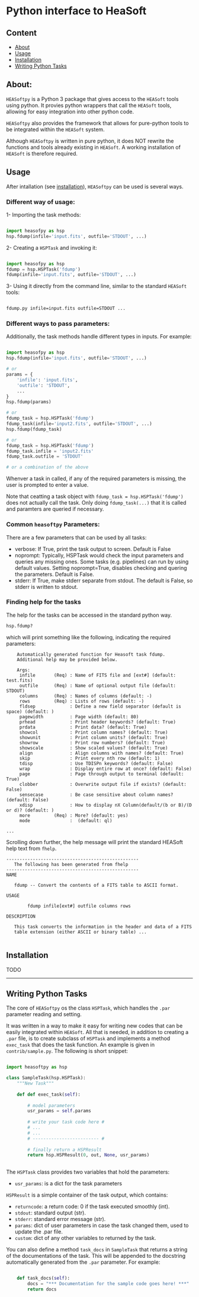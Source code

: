 Python interface to HeaSoft
===========================

## Content
- [About](#about)
- [Usage](#usage)
- [Installation](#installation)
- [Writing Python Tasks](#writing-Python-Tasks)


## About:
`HEASoftpy` is a Python 3 package that gives access to the `HEASoft` 
tools using python. It provies python wrappers that call the 
`HEASoft` tools, allowing for easy integration into other python
code.

`HEASoftpy` also provides the framework that allows for pure-python
tools to be integrated within the `HEASoft` system.

Although `HEASoftpy` is written in pure python, it does NOT rewrite 
the functions and tools already existing in `HEASoft`. A working
installation of `HEASoft` is therefore required.


## Usage
After intallation (see [installation](#installation)), `HEASoftpy` can
be used is several ways.

### Different way of usage:
1- Importing the task methods:
```python

import heasofpy as hsp
hsp.fdump(infile='input.fits', outfile='STDOUT', ...)

```

2- Creating a `HSPTask` and invoking it:
```python

import heasofpy as hsp
fdump = hsp.HSPTask('fdump')
fdump(infile='input.fits', outfile='STDOUT', ...)

```

3- Using it directly from the command line, similar to the standard `HEASoft` tools:
```bash

fdump.py infile=input.fits outfile=STDOUT ...

```

### Different ways to pass parameters:
Additionally, the task methods handle different types in inputs. For example:

```python

import heasofpy as hsp
hsp.fdump(infile='input.fits', outfile='STDOUT', ...)

# or
params = {
    'infile': 'input.fits',
    'outfile': 'STDOUT',
    ...
}
hsp.fdump(params)

# or
fdump_task = hsp.HSPTask('fdump')
fdump_task(infile='input2.fits', outfile='STDOUT', ...)
hsp.fdump(fdump_task)

# or
fdump_task = hsp.HSPTask('fdump')
fdump_task.infile = 'input2.fits'
fdump_task.outfile = 'STDOUT'

# or a combination of the above

```

Whenver a task in called, if any of the required parameters is missing, 
the user is prompted to enter a value.

Note that ceatting a task object with `fdump_task = hsp.HSPTask('fdump')` does
not actually call the task. Only doing `fdump_task(...)` that it is called and 
paramters are queried if necessary.


### Common `heasoftpy` Parameters:
There are a few parameters that can be used by all tasks:
- verbose: If True, print the task output to screen. Default is False
- noprompt: Typically, HSPTask would check the input parameters and 
    queries any missing ones. Some tasks (e.g. pipelines) can run by using
    default values. Setting noprompt=True, disables checking and quering 
    the parameters. Default is False.
- stderr: If True, make stderr separate from stdout. The default
    is False, so stderr is written to stdout.


### Finding help for the tasks
The help for the tasks can be accessed in the standard python way.
```python
hsp.fdump?
```

which will print something like the following, indicating the required parameters:
```
    Automatically generated function for Heasoft task fdump.
    Additional help may be provided below.

    Args:
     infile       (Req) : Name of FITS file and [ext#] (default: test.fits)
     outfile      (Req) : Name of optional output file (default: STDOUT)
     columns      (Req) : Names of columns (default: -)
     rows         (Req) : Lists of rows (default: -)
     fldsep             : Define a new field separator (default is space) (default: )
     pagewidth          : Page width (default: 80)
     prhead             : Print header keywords? (default: True)
     prdata             : Print data? (default: True)
     showcol            : Print column names? (default: True)
     showunit           : Print column units? (default: True)
     showrow            : Print row numbers? (default: True)
     showscale          : Show scaled values? (default: True)
     align              : Align columns with names? (default: True)
     skip               : Print every nth row (default: 1)
     tdisp              : Use TDISPn keywords? (default: False)
     wrap               : Display entire row at once? (default: False)
     page               : Page through output to terminal (default: True)
     clobber            : Overwrite output file if exists? (default: False)
     sensecase          : Be case sensitive about column names? (default: False)
     xdisp              : How to display nX Column(default/(b or B)/(D or d)? (default: )
     more         (Req) : More? (default: yes)
     mode               :  (default: ql)

...
```
Scrolling down further, the help message will print the standard HEASoft help text from `fhelp`.
```
--------------------------------------------------
   The following has been generated from fhelp
--------------------------------------------------
NAME

   fdump -- Convert the contents of a FITS table to ASCII format.

USAGE

        fdump infile[ext#] outfile columns rows

DESCRIPTION

   This task converts the information in the header and data of a FITS
   table extension (either ASCII or binary table) ...
   
```


## Installation
TODO

---
## Writing Python Tasks
The core of `HEASoftpy` os the class `HSPTask`, which handles the `.par` parameter reading and setting.

It was written in a way to make it easy for writing new codes that can be easily integrated within `HEASoft`. All that is needed, in addition to creating a `.par` file, is to create subclass of `HSPTask` and implements a method `exec_task` that does the task function. An example is given in `contrib/sample.py`. The following is short snippet:

```python

import heasoftpy as hsp

class SampleTask(hsp.HSPTask):
    """New Task"""
    
    def def exec_task(self):
        
        # model parameters
        usr_params = self.params
        
        # write your task code here #
        # ...
        # ...
        # ------------------------- #
        
        # finally return a HSPResult
        return hsp.HSPResult(0, out, None, usr_params)
        
```
The `HSPTask` class provides two variables that hold the parameters:
- `usr_params`: is a dict for the task parameters

`HSPResult` is a simple container of the task output, which contains:
- `returncode`: a return code: 0 if the task executed smoothly (int).
- `stdout`: standard output (str).
- `stderr`: standard error message (str).
- `params`: dict of user parameters in case the task changed them, used to update the .par file.
- `custom`: dict of any other variables to returned by the task.

You can also define a method `task_docs` in `SampleTask` that returns a string of the documentations of the task. This will be appended to the docstring automatically generated from the `.par` parameter. For example:

```python

    def task_docs(self):
        docs = "*** Documentation for the sample code goes here! ***"
        return docs
```